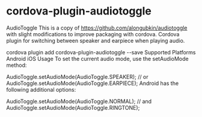 # cordova-plugin-audiotoggle
AudioToggle
This is a copy of https://github.com/alongubkin/audiotoggle with slight modifications to improve packaging with cordova. Cordova plugin for switching between speaker and earpiece when playing audio.

cordova plugin add cordova-plugin-audiotoggle --save
Supported Platforms
Android
iOS
Usage
To set the current audio mode, use the setAudioMode method:

AudioToggle.setAudioMode(AudioToggle.SPEAKER);
// or
AudioToggle.setAudioMode(AudioToggle.EARPIECE);
Android has the following additional options:

AudioToggle.setAudioMode(AudioToggle.NORMAL);
// and
AudioToggle.setAudioMode(AudioToggle.RINGTONE);
